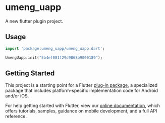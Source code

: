 # umeng_uapp

A new flutter plugin project.

## Usage

```dart
import 'package:umeng_uapp/umeng_uapp.dart';

UmengUapp.init("5b4ef081f29d9868b9000189");
```



## Getting Started

This project is a starting point for a Flutter
[plug-in package](https://flutter.dev/developing-packages/),
a specialized package that includes platform-specific implementation code for
Android and/or iOS.

For help getting started with Flutter, view our 
[online documentation](https://flutter.dev/docs), which offers tutorials, 
samples, guidance on mobile development, and a full API reference.
